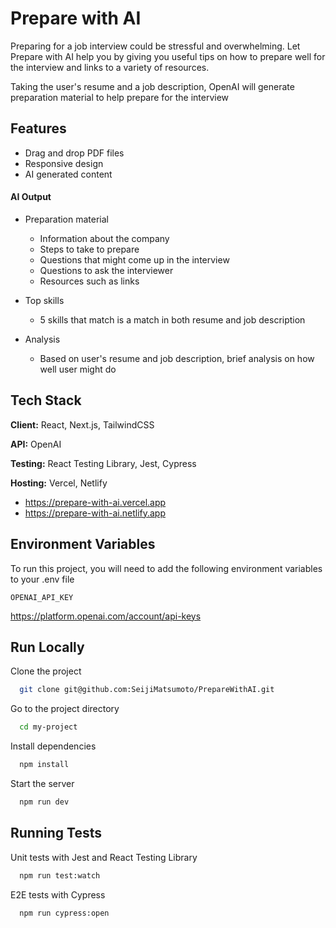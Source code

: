 
# Prepare with AI

Preparing for a job interview could be stressful and overwhelming. Let Prepare with AI help you by giving you useful tips on how to prepare well for the interview and links to a variety of resources.

Taking the user's resume and a job description, OpenAI will generate preparation material to help prepare for the interview



## Features

- Drag and drop PDF files
- Responsive design
- AI generated content

#### AI Output
* Preparation material
    * Information about the company
    * Steps to take to prepare
    * Questions that might come up in the interview
    * Questions to ask the interviewer
    * Resources such as links

* Top skills
    * 5 skills that match is a match in both resume and job description

* Analysis
    * Based on user's resume and job description, brief analysis on how well user might do
## Tech Stack

**Client:** React, Next.js, TailwindCSS

**API:** OpenAI

**Testing:** React Testing Library, Jest, Cypress

**Hosting:** Vercel, Netlify

- https://prepare-with-ai.vercel.app
- https://prepare-with-ai.netlify.app
## Environment Variables

To run this project, you will need to add the following environment variables to your .env file

`OPENAI_API_KEY`

https://platform.openai.com/account/api-keys
## Run Locally

Clone the project

```bash
  git clone git@github.com:SeijiMatsumoto/PrepareWithAI.git
```

Go to the project directory

```bash
  cd my-project
```

Install dependencies

```bash
  npm install
```

Start the server

```bash
  npm run dev
```

## Running Tests

Unit tests with Jest and React Testing Library

```bash
  npm run test:watch
```

E2E tests with Cypress

```bash
  npm run cypress:open
```
